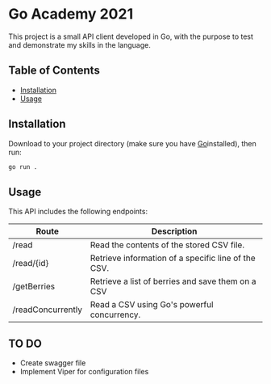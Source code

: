 # Go Academy 2021

This project is a small API client developed in Go, with the purpose to test and demonstrate my skills in the language.

## Table of Contents

- [Installation](#installation)
- [Usage](#usage)

## Installation

Download to your project directory (make sure you have [Go](https://golang.org/doc/install)installed), then run:

```sh
go run .
```

## Usage



This API includes the following endpoints:

|Route|Description|
--- | ---
|/read|Read the contents of the stored CSV file.
|/read/{id}|Retrieve information of a specific line of the CSV.
|/getBerries|Retrieve a list of berries and save them on a CSV
|/readConcurrently|Read a CSV using Go's powerful concurrency.

## TO DO
- Create swagger file
- Implement Viper for configuration files

